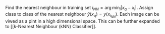Find the nearest neighbour in training set $i_{NN}=\arg\min_i|x_q-x_i|$. 
Assign class to class of the nearest neighbour $\hat y (x_q)=y(x_{i_{NN}})$. 
Each image can be viwed as a pint in a high dimensional space. 
This can be further expanded to [[k-Nearest Neighbour (kNN) Classifier]]. 
